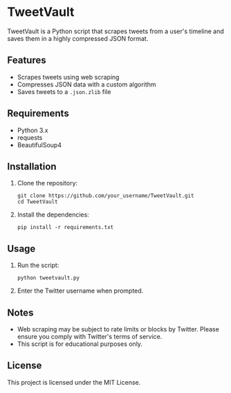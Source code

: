 # TweetVault

TweetVault is a Python script that scrapes tweets from a user's timeline and saves them in a highly compressed JSON format. 

## Features
- Scrapes tweets using web scraping
- Compresses JSON data with a custom algorithm
- Saves tweets to a `.json.zlib` file

## Requirements
- Python 3.x
- requests
- BeautifulSoup4

## Installation
1. Clone the repository:
    ```
    git clone https://github.com/your_username/TweetVault.git
    cd TweetVault
    ```
2. Install the dependencies:
    ```
    pip install -r requirements.txt
    ```

## Usage
1. Run the script:
    ```
    python tweetvault.py
    ```
2. Enter the Twitter username when prompted.

## Notes
- Web scraping may be subject to rate limits or blocks by Twitter. Please ensure you comply with Twitter's terms of service.
- This script is for educational purposes only.

## License
This project is licensed under the MIT License.

